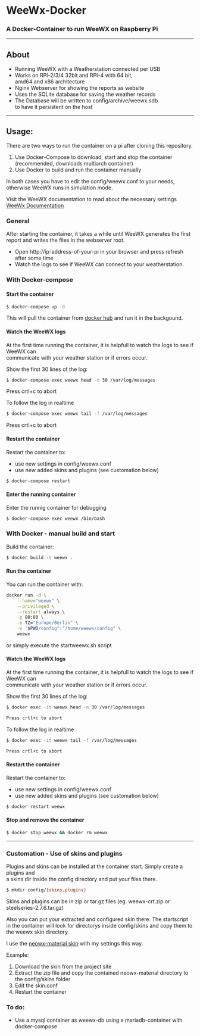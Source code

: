 
# WeeWx-Docker 

### A Docker-Container to run WeeWX on Raspberry Pi
---
## About

 *  Running WeeWX with a Weatherstation connected per USB
 *  Works on RPI-2/3/4 32bit and RPI-4 with 64 bit,  
    amd64 and x86 architecture  
 *  Nginx Webserver for showing the reports as website
 *  Uses the SQLite database for saving the weather records
 *  The Database will be written to config/archive/weewx.sdb  
    to have it persistent on the host
---

## Usage:

There are two ways to run the container on a pi after cloning this repository.

 1. Use Docker-Compose to download, start and stop the container (recommended, downloads multiarch container)
 2. Use Docker to build and run the container manually

In both cases you have to edit the config/weewx.conf to your needs,
otherwise WeeWX runs in simulation mode.

Visit the WeeWX documentation to read about the necessary settings  
[WeeWx Documentation](http://weewx.com/docs.html)

### General

After starting the container, it takes a while until WeeWX generates the first report and writes the files in the webserver root. 

 * Open http://ip-address-of-your-pi in your browser and press refresh after some time
 * Watch the logs to see if WeeWX can connect to your weatherstation. 


### With Docker-compose

#### Start the container

```bash
$ docker-compose up -d
```

This will pull the container from [docker hub](https://hub.docker.com/) and run it in the backgound.

#### Watch the WeeWX logs

At the first time running the container, it is helpfull to watch the logs to see if WeeWX can  
communicate with your weather station or if errors occur.

Show the first 30 lines of the log:

```bash
$ docker-compose exec weewx head -n 30 /var/log/messages
```
Press crtl+c to abort

To follow the log in realtime

```bash
$ docker-compose exec weewx tail -f /var/log/messages
```
Press crtl+c to abort

#### Restart the container 

Restart the container to:
 * use new settings in config/weewx.conf
 * use new added skins and plugins (see customation below)

```bash
$ docker-compose restart
```

#### Enter the running container

Enter the runnig container for debugging

```bash
$ docker-compose exec weewx /bin/bash
```

### With Docker - manual build and start

Build the container:

```bash
$ docker build -t weewx .
```

#### Run the container

You can run the container with:

```bash
docker run -d \
	--name="weewx" \
	--privileged \
	--restart always \
	-p 80:80 \
	-e TZ="Europe/Berlin" \
	-v "$PWD/config":"/home/weewx/config" \
	weewx
```
or simply execute the startweewx.sh script


#### Watch the WeeWX logs

At the first time running the container, it is helpfull to watch the logs to see if WeeWX can  
communicate with your weather station or if errors occur.

Show the first 30 lines of the log:

```bash
$ docker exec -it weewx head -n 30 /var/log/messages

Press crtl+c to abort
```
To follow the log in realtime

```bash
$ docker exec -it weewx tail -f /var/log/messages

Press crtl+c to abort
```

#### Restart the container

Restart the container to:
 * use new settings in config/weewx.conf
 * use new added skins and plugins (see customation below)

```bash
$ docker restart weewx
```

#### Stop and remove the container

```bash
$ docker stop weewx && docker rm weewx
```
---
### Customation - Use of skins and plugins

Plugins and skins can be installed at the container start. Simply create a plugins and  
a skins dir inside the config directory and put your files there.

```bash
$ mkdir config/{skins,plugins}
```
Skins and plugins can be in zip or tar.gz files (eg. weewx-crt.zip or steelseries-2.7.6.tar.gz)

Also you can put your extracted and configured skin there. The startscript in the container will
look for directorys inside config/skins and copy them to the weewx skin directory 

I use the [neowx-material skin](https://neoground.com/projects/neowx) with my settings this way.

Example:

 1. Download the skin from the project site
 2. Extract the zip file and copy the contained neowx-material directory to the config/skins folder 
 3. Edit the skin.conf 
 4. Restart the container
 
### To do:

 * Use a mysql container as weewx-db using a mariadb-container with docker-compose


















